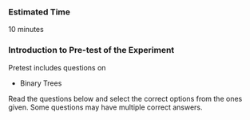 ### Estimated Time

10 minutes
### Introduction to Pre-test of the Experiment

Pretest includes questions on

   - Binary Trees

Read the questions below and select the correct options from the ones given. Some questions may have multiple correct answers. 
